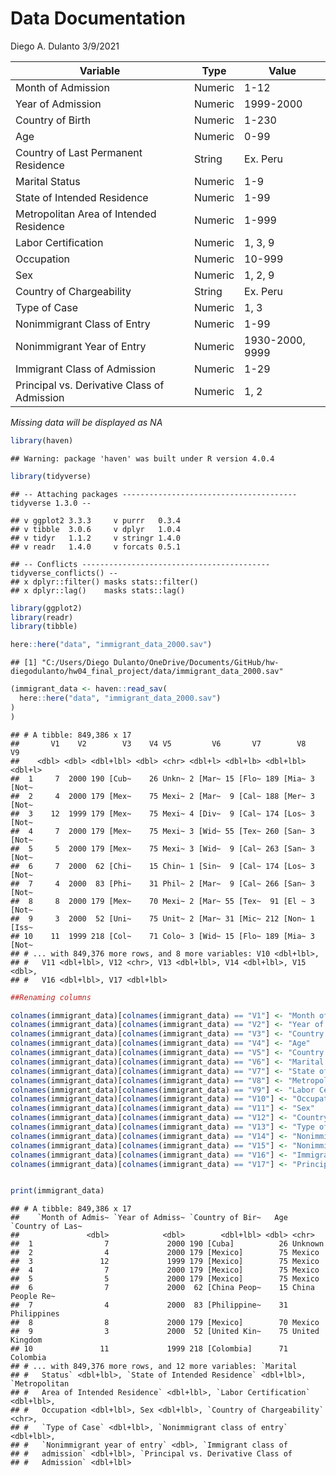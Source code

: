 Data Documentation
================
Diego A. Dulanto
3/9/2021

| Variable                                    | Type    | Value           |
|---------------------------------------------|---------|-----------------|
| Month of Admission                          | Numeric | 1-12            |
| Year of Admission                           | Numeric | 1999-2000       |
| Country of Birth                            | Numeric | 1-230           |
| Age                                         | Numeric | 0-99            |
| Country of Last Permanent Residence         | String  | Ex. Peru        |
| Marital Status                              | Numeric | 1-9             |
| State of Intended Residence                 | Numeric | 1-99            |
| Metropolitan Area of Intended Residence     | Numeric | 1-999           |
| Labor Certification                         | Numeric | 1, 3, 9         |
| Occupation                                  | Numeric | 10-999          |
| Sex                                         | Numeric | 1, 2, 9         |
| Country of Chargeability                    | String  | Ex. Peru        |
| Type of Case                                | Numeric | 1, 3            |
| Nonimmigrant Class of Entry                 | Numeric | 1-99            |
| Nonimmigrant Year of Entry                  | Numeric | 1930-2000, 9999 |
| Immigrant Class of Admission                | Numeric | 1-29            |
| Principal vs. Derivative Class of Admission | Numeric | 1, 2            |

*Missing data will be displayed as NA*

``` r
library(haven)
```

    ## Warning: package 'haven' was built under R version 4.0.4

``` r
library(tidyverse)
```

    ## -- Attaching packages --------------------------------------- tidyverse 1.3.0 --

    ## v ggplot2 3.3.3     v purrr   0.3.4
    ## v tibble  3.0.6     v dplyr   1.0.4
    ## v tidyr   1.1.2     v stringr 1.4.0
    ## v readr   1.4.0     v forcats 0.5.1

    ## -- Conflicts ------------------------------------------ tidyverse_conflicts() --
    ## x dplyr::filter() masks stats::filter()
    ## x dplyr::lag()    masks stats::lag()

``` r
library(ggplot2)
library(readr)
library(tibble)
```

``` r
here::here("data", "immigrant_data_2000.sav")
```

    ## [1] "C:/Users/Diego Dulanto/OneDrive/Documents/GitHub/hw-diegodulanto/hw04_final_project/data/immigrant_data_2000.sav"

``` r
(immigrant_data <- haven::read_sav(
  here::here("data", "immigrant_data_2000.sav")
)
)
```

    ## # A tibble: 849,386 x 17
    ##       V1    V2        V3    V4 V5         V6       V7        V8      V9
    ##    <dbl> <dbl> <dbl+lbl> <dbl> <chr> <dbl+l> <dbl+lb> <dbl+lbl> <dbl+l>
    ##  1     7  2000 190 [Cub~    26 Unkn~ 2 [Mar~ 15 [Flo~ 189 [Mia~ 3 [Not~
    ##  2     4  2000 179 [Mex~    75 Mexi~ 2 [Mar~  9 [Cal~ 188 [Mer~ 3 [Not~
    ##  3    12  1999 179 [Mex~    75 Mexi~ 4 [Div~  9 [Cal~ 174 [Los~ 3 [Not~
    ##  4     7  2000 179 [Mex~    75 Mexi~ 3 [Wid~ 55 [Tex~ 260 [San~ 3 [Not~
    ##  5     5  2000 179 [Mex~    75 Mexi~ 3 [Wid~  9 [Cal~ 263 [San~ 3 [Not~
    ##  6     7  2000  62 [Chi~    15 Chin~ 1 [Sin~  9 [Cal~ 174 [Los~ 3 [Not~
    ##  7     4  2000  83 [Phi~    31 Phil~ 2 [Mar~  9 [Cal~ 266 [San~ 3 [Not~
    ##  8     8  2000 179 [Mex~    70 Mexi~ 2 [Mar~ 55 [Tex~  91 [El ~ 3 [Not~
    ##  9     3  2000  52 [Uni~    75 Unit~ 2 [Mar~ 31 [Mic~ 212 [Non~ 1 [Iss~
    ## 10    11  1999 218 [Col~    71 Colo~ 3 [Wid~ 15 [Flo~ 189 [Mia~ 3 [Not~
    ## # ... with 849,376 more rows, and 8 more variables: V10 <dbl+lbl>,
    ## #   V11 <dbl+lbl>, V12 <chr>, V13 <dbl+lbl>, V14 <dbl+lbl>, V15 <dbl>,
    ## #   V16 <dbl+lbl>, V17 <dbl+lbl>

``` r
##Renaming columns

colnames(immigrant_data)[colnames(immigrant_data) == "V1"] <- "Month of Admission"
colnames(immigrant_data)[colnames(immigrant_data) == "V2"] <- "Year of Admission"
colnames(immigrant_data)[colnames(immigrant_data) == "V3"] <- "Country of Birth"
colnames(immigrant_data)[colnames(immigrant_data) == "V4"] <- "Age"
colnames(immigrant_data)[colnames(immigrant_data) == "V5"] <- "Country of Last Permanent Residence"
colnames(immigrant_data)[colnames(immigrant_data) == "V6"] <- "Marital Status"
colnames(immigrant_data)[colnames(immigrant_data) == "V7"] <- "State of Intended Residence"
colnames(immigrant_data)[colnames(immigrant_data) == "V8"] <- "Metropolitan Area of Intended Residence"
colnames(immigrant_data)[colnames(immigrant_data) == "V9"] <- "Labor Certification"
colnames(immigrant_data)[colnames(immigrant_data) == "V10"] <- "Occupation"
colnames(immigrant_data)[colnames(immigrant_data) == "V11"] <- "Sex"
colnames(immigrant_data)[colnames(immigrant_data) == "V12"] <- "Country of Chargeability"
colnames(immigrant_data)[colnames(immigrant_data) == "V13"] <- "Type of Case"
colnames(immigrant_data)[colnames(immigrant_data) == "V14"] <- "Nonimmigrant class of entry"
colnames(immigrant_data)[colnames(immigrant_data) == "V15"] <- "Nonimmigrant year of entry"
colnames(immigrant_data)[colnames(immigrant_data) == "V16"] <- "Immigrant class of admission"
colnames(immigrant_data)[colnames(immigrant_data) == "V17"] <- "Principal vs. Derivative Class of Admission"


print(immigrant_data)
```

    ## # A tibble: 849,386 x 17
    ##    `Month of Admis~ `Year of Admiss~ `Country of Bir~   Age `Country of Las~
    ##               <dbl>            <dbl>        <dbl+lbl> <dbl> <chr>           
    ##  1                7             2000 190 [Cuba]          26 Unknown         
    ##  2                4             2000 179 [Mexico]        75 Mexico          
    ##  3               12             1999 179 [Mexico]        75 Mexico          
    ##  4                7             2000 179 [Mexico]        75 Mexico          
    ##  5                5             2000 179 [Mexico]        75 Mexico          
    ##  6                7             2000  62 [China Peop~    15 China People Re~
    ##  7                4             2000  83 [Philippine~    31 Philippines     
    ##  8                8             2000 179 [Mexico]        70 Mexico          
    ##  9                3             2000  52 [United Kin~    75 United Kingdom  
    ## 10               11             1999 218 [Colombia]      71 Colombia        
    ## # ... with 849,376 more rows, and 12 more variables: `Marital
    ## #   Status` <dbl+lbl>, `State of Intended Residence` <dbl+lbl>, `Metropolitan
    ## #   Area of Intended Residence` <dbl+lbl>, `Labor Certification` <dbl+lbl>,
    ## #   Occupation <dbl+lbl>, Sex <dbl+lbl>, `Country of Chargeability` <chr>,
    ## #   `Type of Case` <dbl+lbl>, `Nonimmigrant class of entry` <dbl+lbl>,
    ## #   `Nonimmigrant year of entry` <dbl>, `Immigrant class of
    ## #   admission` <dbl+lbl>, `Principal vs. Derivative Class of
    ## #   Admission` <dbl+lbl>

